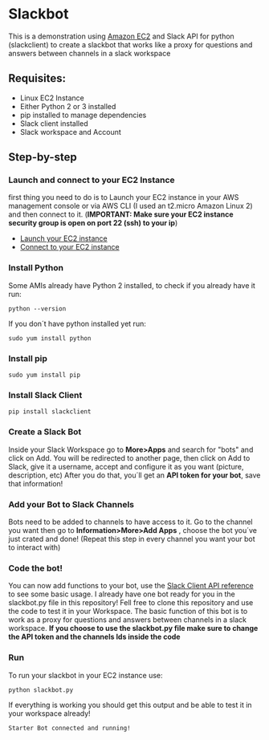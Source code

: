 # Slackbot
This is a demonstration using [Amazon EC2](https://docs.aws.amazon.com/pt_br/AWSEC2/latest/UserGuide/concepts.html) and Slack API for python (slackclient) to create a slackbot that works like a proxy for questions and answers between channels in a slack workspace

## Requisites:
- Linux EC2 Instance
- Either Python 2 or 3 installed
- pip installed to manage dependencies 
- Slack client installed 
- Slack workspace and Account 

## Step-by-step
### Launch and connect to your EC2 Instance
first thing you need to do is to Launch your EC2 instance in your AWS management console or via AWS CLI (I used an t2.micro Amazon Linux 2) and then connect to it. (**IMPORTANT: Make sure your EC2 instance security group is open on port 22 (ssh) to your ip**)
- [Launch your EC2 instance](https://docs.aws.amazon.com/quickstarts/latest/vmlaunch/step-1-launch-instance.html) 
- [Connect to your EC2 instance](https://docs.aws.amazon.com/quickstarts/latest/vmlaunch/step-2-connect-to-instance.html)
### Install Python 
Some AMIs already have Python 2 installed, to check if you already have it run:
```
python --version
```
If you don´t have python installed yet run: 
```
sudo yum install python 
```
### Install pip 
```
sudo yum install pip
```
### Install Slack Client 
```
pip install slackclient
```
### Create a Slack Bot 
Inside your Slack Workspace go to **More>Apps** and search for "bots" and click on Add. You will be redirected to another page, then click on Add to Slack, give it a username, accept and configure it as you want (picture, description, etc) 
After you do that, you´ll get an **API token for your bot**, save that information! 
### Add your Bot to Slack Channels
Bots need to be added to channels to have access to it. Go to the channel you want then go to **Information>More>Add Apps** , choose the bot you´ve just crated and done! (Repeat this step in every channel you want your bot to interact with)
### Code the bot!
You can now add functions to your bot, use the [Slack Client API reference](https://pypi.org/project/slackclient/1.0.7/) to see some basic usage. I already have one bot ready for you in the slackbot.py file in this repository! Fell free to clone this repository and use the code to test it in your Workspace. The basic function of this bot is to work as a proxy for questions and answers between channels in a slack workspace. **If you choose to use the slackbot.py file make sure to change the API token and the channels Ids inside the code** 
### Run 
To run your slackbot in your EC2 instance use:
```
python slackbot.py
```
If everything is working you should get this output and be able to test it in your workspace already!
```
Starter Bot connected and running!
```

